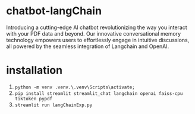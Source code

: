 # chatbot-langChain
Introducing a cutting-edge AI chatbot revolutionizing the way you interact with your PDF data and beyond. Our innovative conversational memory technology empowers users to effortlessly engage in intuitive discussions, all powered by the seamless integration of Langchain and OpenAI. 

# installation
1. ```python -m venv .venv.\.venv\Scripts\activate;```
2. ```pip install streamlit streamlit_chat langchain openai faiss-cpu tiktoken pypdf```
3. ```streamlit run langChainExp.py```

